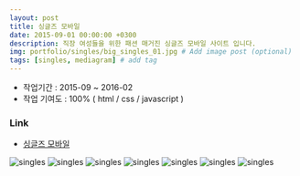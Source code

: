 ```yaml
---
layout: post
title: 싱글즈 모바일
date: 2015-09-01 00:00:00 +0300
description: 직장 여성들을 위한 패션 매거진 싱글즈 모바일 사이트 입니다.
img: portfolio/singles/big_singles_01.jpg # Add image post (optional)
tags: [singles, mediagram] # add tag
---
```


- 작업기간 : 2015-09 ~ 2016-02
- 작업 기여도 : 100% ( html / css / javascript )

### Link

- [싱글즈 모바일][link]

![singles]({{site.baseurl}}/assets/img/portfolio/singles/big_singles_02.jpg)
![singles]({{site.baseurl}}/assets/img/portfolio/singles/big_singles_03.jpg)
![singles]({{site.baseurl}}/assets/img/portfolio/singles/big_singles_04.jpg)
![singles]({{site.baseurl}}/assets/img/portfolio/singles/big_singles_05.jpg)
![singles]({{site.baseurl}}/assets/img/portfolio/singles/big_singles_06.jpg)
![singles]({{site.baseurl}}/assets/img/portfolio/singles/big_singles_07.jpg)
![singles]({{site.baseurl}}/assets/img/portfolio/singles/big_singles_08.jpg)

[link]: https://testype.asuscomm.com/sohappy/work/singles/view/index.html
